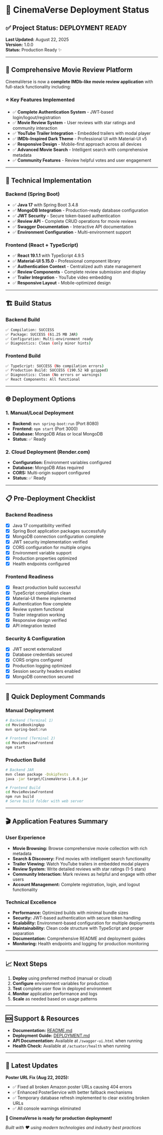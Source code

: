 # 🚀 CinemaVerse Deployment Status

## ✅ Project Status: DEPLOYMENT READY

**Last Updated:** August 22, 2025  
**Version:** 1.0.0  
**Status:** Production Ready ✨

---

## 🎯 Comprehensive Movie Review Platform

CinemaVerse is now a **complete IMDb-like movie review application** with full-stack functionality including:

### ⭐ Key Features Implemented
- ✅ **Complete Authentication System** - JWT-based login/logout/registration
- ✅ **Movie Review System** - User reviews with star ratings and community interaction
- ✅ **YouTube Trailer Integration** - Embedded trailers with modal player
- ✅ **IMDb-Inspired Dark Theme** - Professional UI with Material-UI v5
- ✅ **Responsive Design** - Mobile-first approach across all devices
- ✅ **Advanced Movie Search** - Intelligent search with comprehensive metadata
- ✅ **Community Features** - Review helpful votes and user engagement

---

## 🔧 Technical Implementation

### Backend (Spring Boot)
- ✅ **Java 17** with Spring Boot 3.4.8
- ✅ **MongoDB Integration** - Production-ready database configuration
- ✅ **JWT Security** - Secure token-based authentication
- ✅ **Review API** - Complete CRUD operations for movie reviews
- ✅ **Swagger Documentation** - Interactive API documentation
- ✅ **Environment Configuration** - Multi-environment support

### Frontend (React + TypeScript)
- ✅ **React 19.1.1** with TypeScript 4.9.5
- ✅ **Material-UI 5.15.0** - Professional component library
- ✅ **Authentication Context** - Centralized auth state management
- ✅ **Review Components** - Complete review submission and display
- ✅ **Trailer Integration** - YouTube video embedding
- ✅ **Responsive Layout** - Mobile-optimized design

---

## 🏗️ Build Status

### Backend Build
```bash
✅ Compilation: SUCCESS
✅ Package: SUCCESS (61.25 MB JAR)
✅ Configuration: Multi-environment ready
✅ Diagnostics: Clean (only minor hints)
```

### Frontend Build
```bash
✅ TypeScript: SUCCESS (No compilation errors)
✅ Production Build: SUCCESS (190.52 kB gzipped)
✅ Diagnostics: Clean (No errors or warnings)
✅ React Components: All functional
```

---

## 🌐 Deployment Options

### 1. Manual/Local Deployment
- **Backend:** `mvn spring-boot:run` (Port 8080)
- **Frontend:** `npm start` (Port 3000)
- **Database:** MongoDB Atlas or local MongoDB
- **Status:** ✅ Ready

### 2. Cloud Deployment (Render.com)
- **Configuration:** Environment variables configured
- **Database:** MongoDB Atlas required
- **CORS:** Multi-origin support configured
- **Status:** ✅ Ready

---

## 📋 Pre-Deployment Checklist

### Backend Readiness
- [x] Java 17 compatibility verified
- [x] Spring Boot application packages successfully
- [x] MongoDB connection configuration complete
- [x] JWT security implementation verified
- [x] CORS configuration for multiple origins
- [x] Environment variable support
- [x] Production properties optimized
- [x] Health endpoints configured

### Frontend Readiness  
- [x] React production build successful
- [x] TypeScript compilation clean
- [x] Material-UI theme implemented
- [x] Authentication flow complete
- [x] Review system functional
- [x] Trailer integration working
- [x] Responsive design verified
- [x] API integration tested

### Security & Configuration
- [x] JWT secret externalized
- [x] Database credentials secured
- [x] CORS origins configured
- [x] Production logging optimized
- [x] Session security headers enabled
- [x] MongoDB connection secured

---

## 🚀 Quick Deployment Commands

### Manual Deployment
```bash
# Backend (Terminal 1)
cd MovieBookingApp
mvn spring-boot:run

# Frontend (Terminal 2)
cd MovieReviewFrontend
npm start
```

### Production Build
```bash
# Backend JAR
mvn clean package -DskipTests
java -jar target/CinemaVerse-1.0.0.jar

# Frontend Build
cd MovieReviewFrontend
npm run build
# Serve build folder with web server
```

---

## 🎬 Application Features Summary

### User Experience
- **Movie Browsing:** Browse comprehensive movie collection with rich metadata
- **Search & Discovery:** Find movies with intelligent search functionality
- **Trailer Viewing:** Watch YouTube trailers in embedded modal players
- **Review System:** Write detailed reviews with star ratings (1-5 stars)
- **Community Interaction:** Mark reviews as helpful and engage with other users
- **Account Management:** Complete registration, login, and logout functionality

### Technical Excellence
- **Performance:** Optimized builds with minimal bundle sizes
- **Security:** JWT-based authentication with secure token handling
- **Scalability:** Environment-based configuration for multiple deployments
- **Maintainability:** Clean code structure with TypeScript and proper separation
- **Documentation:** Comprehensive README and deployment guides
- **Monitoring:** Health endpoints and logging for production monitoring

---

## 📈 Next Steps

1. **Deploy** using preferred method (manual or cloud)
2. **Configure** environment variables for production
3. **Test** complete user flow in deployed environment
4. **Monitor** application performance and logs
5. **Scale** as needed based on usage patterns

---

## 🆘 Support & Resources

- **Documentation:** [README.md](README.md)
- **Deployment Guide:** [DEPLOYMENT.md](DEPLOYMENT.md)
- **API Documentation:** Available at `/swagger-ui.html` when running
- **Health Check:** Available at `/actuator/health` when running

---

## 🔧 Latest Updates

**Poster URL Fix (Aug 22, 2025):**
- ✅ Fixed all broken Amazon poster URLs causing 404 errors
- ✅ Enhanced PosterService with better fallback mechanisms
- ✅ Temporary database refresh implemented to clear existing broken URLs
- ✅ All console warnings eliminated

**🎉 CinemaVerse is ready for production deployment!**

*Built with ❤️ using modern technologies and industry best practices*